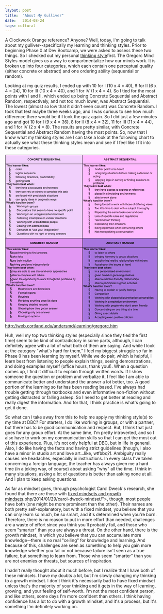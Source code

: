```yaml
---
layout: post
title:  "About My Gulliver"
date:   2014-08-24
tags: cultural
---
```


A Clockwork Orange reference? Anyone?  Well, today, I'm going to talk about my gulliver--specifically my learning and thinking styles.  Prior to beginning Phase 0 at Dev Bootcamp, we were asked to assess  these two things.  So I checked out my personal [thinking style](http://www.thelearningweb.net/personalthink.html")first. The Gregorc Mind Styles model gives us a way to compartmentalize how our minds work.  It is broken up into four categories, which each contain one perceptual quality (either concrete or abstract) and one ordering ability (sequential or random).

Looking at my quiz results, I ended up with 10 for I (10 x 4 = 40), 6 for II (6 x 4 = 24), 10 for III (10 x 4 = 40), and 1 for IV (1 x 4 = 4).  So I tied for the most points with I and II, which ended up being Concrete Sequential and Abstract Random, respectively, and not too much lower, was Abstract Sequential.  The lowest (almost so low that it didn't even count) was Concrete Random.  I took that test maybe three weeks ago, and I was curious to see how much difference there would be if I took the quiz again. So I did just a few minutes ago and got 10 for I (9 x 4 = 36), 8 for II (8 x 4 = 32), 11 for III (11 x 4 = 44), and 1 for IV (2 x 4 = 8).  The results are pretty similar, with Concrete Sequential and Abstract Random having the most points.  So, now that I know what my thinking styles are I can take a look at the following chart to actually see what these thinking styles mean and see if I feel like I fit into these categories.

<img src="/assets/images/Gregorc_Mind_Styles.png" class="inline"><a style="display:none;">http://web.cortland.edu/andersmd/learning/gregorc.htm</a>

Huh, well my top two thinking styles (especially since they tied the first time) seem to be kind of contradictory in some parts, although, I can definitely agree with a lot of what both of them are saying. And while I look at the category "what's hard for them," I feel my biggest struggle so far in Phase 0 has been learning by myself.  While we do pair, which is helpful, I learn best from listening to people explain things, seeing demonstrations, and doing examples myself (office hours, thank you!).  When a question comes up, I find it difficult to explain through written words.  If I show someone the question or problem and verbalize it, I feel like I am able to communicate better and understand the answer a lot better, too. A good portion of the learning so far has been reading based.  I've always had trouble getting through textbooks and even informative non-fiction without getting distracted or falling asleep.  So I need to get better at reading and really digest the information.  And for that, I think practice is what's going to get it done.

So what can I take away from this to help me apply my thinking style(s) to my time at DBC?  For starters, I do like working in groups, or with a partner, but there has to be good communication and respect.  But, I think that just goes for any group effort.  At the same time, I'm pretty introverted, and so I also have to work on my communication skills so that I can get the most out of this experience.  Plus, it's not only helpful at DBC, but in life in general.  Also, I do like having the facts and having strict guidelines (though, I also have a minor in studio art and love art...like, wtfbbq?).  Ambiguity really causes me headaches, especially in instructions. In every class I've taken concerning a foreign language, the teacher has always given me a hard time (in a joking way, of course) about asking "why" all the time. I think in many situations, asking a lot of  questions is better than asking none at all.  And I plan to keep asking questions.

As far as mindset goes, through psychologist Carol Dweck's research, she found that there are those with [fixed mindsets and growth mindsets]("http://www.brainpickings.org/index).php/2014/01/29/carol-dweck-mindset/">, though, most people have both (one might be more prominent than the other).  Their names are both pretty self-explanatory, but with a fixed mindset, you believe that you can only learn so much, be so smart, and it's determined when you're born.  Therefore, there is no reason to put in more effort than needed, challenges are a waste of effort since you think you'll probably fail, and those who seem "smarter" than you are always a threat.  On the other hand, there is the growth mindset, in which you believe that you can accumulate more knowledge--there is no real "ceiling" for knowledge and learning.  And because of this, challenges are seen as something to help you gain more knowledge whether you fail or not because failure isn't seen as a true failure, but something to learn from.  Those who seem "smarter" than you are not enemies or threats, but sources of inspiration.

I hadn't really thought about it much before, but I realize that I have both of these mindsets. I have my doubts a lot, but I'm slowly changing my thinking to a growth mindset.  I don't think it's necessarily bad to have fixed mindset unless that's the majority of your thinking and it gets in the way of learning, growing, and your feeling of self-worth. I'm not the most confident person, and like others, some days I'm more confident than others. I think having confidence has a lot to do with a growth mindset, and it's a process, but it's something I'm definitely working on.
